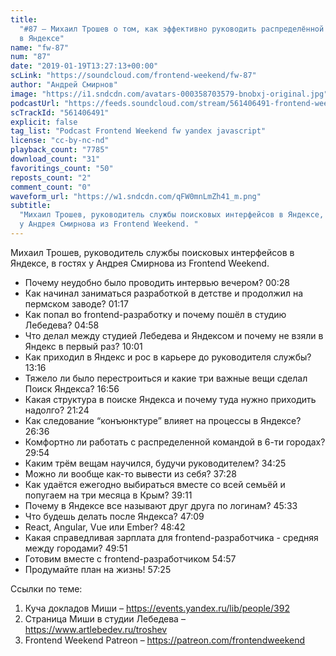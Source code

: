 ```yaml
---
title:
  "#87 – Михаил Трошев о том, как эффективно руководить распределённой командой
  в Яндексе"
name: "fw-87"
num: "87"
date: "2019-01-19T13:27:13+00:00"
scLink: "https://soundcloud.com/frontend-weekend/fw-87"
author: "Андрей Смирнов"
image: "https://i1.sndcdn.com/avatars-000358703579-bnobxj-original.jpg"
podcastUrl: "https://feeds.soundcloud.com/stream/561406491-frontend-weekend-fw-87.m4a"
scTrackId: "561406491"
explicit: false
tag_list: "Podcast Frontend Weekend fw yandex javascript"
license: "cc-by-nc-nd"
playback_count: "7785"
download_count: "31"
favoritings_count: "50"
reposts_count: "2"
comment_count: "0"
waveform_url: "https://w1.sndcdn.com/qFW0mnLmZh41_m.png"
subtitle:
  "Михаил Трошев, руководитель службы поисковых интерфейсов в Яндексе, в гостях
  у Андрея Смирнова из Frontend Weekend. "
---
```


Михаил Трошев, руководитель службы поисковых интерфейсов в Яндексе, в гостях у
Андрея Смирнова из Frontend Weekend.

- Почему неудобно было проводить интервью вечером?
  <timecode sec="28">00:28</timecode>
- Как начинал заниматься разработкой в детстве и продолжил на пермском заводе?
  <timecode sec="77">01:17</timecode>
- Как попал во frontend-разработку и почему пошёл в студию Лебедева?
  <timecode sec="298">04:58</timecode>
- Что делал между студией Лебедева и Яндексом и почему не взяли в Яндекс в
  первый раз? <timecode sec="601">10:01</timecode>
- Как приходил в Яндекс и рос в карьере до руководителя службы?
  <timecode sec="796">13:16</timecode>
- Тяжело ли было перестроиться и какие три важные вещи сделал Поиск Яндекса?
  <timecode sec="1016">16:56</timecode>
- Какая структура в поиске Яндекса и почему туда нужно приходить надолго?
  <timecode sec="1284">21:24</timecode>
- Как следование “конъюнктуре” влияет на процессы в Яндексе?
  <timecode sec="1596">26:36</timecode>
- Комфортно ли работать с распределенной командой в 6-ти городах?
  <timecode sec="1794">29:54</timecode>
- Каким трём вещам научился, будучи руководителем?
  <timecode sec="2065">34:25</timecode>
- Можно ли вообще как-то вывести из себя? <timecode sec="2248">37:28</timecode>
- Как удаётся ежегодно выбираться вместе со всей семьёй и попугаем на три месяца
  в Крым? <timecode sec="2351">39:11</timecode>
- Почему в Яндексе все называют друг друга по логинам?
  <timecode sec="2733">45:33</timecode>
- Что будешь делать после Яндекса? <timecode sec="2829">47:09</timecode>
- React, Angular, Vue или Ember? <timecode sec="2922">48:42</timecode>
- Какая справедливая зарплата для frontend-разработчика - средняя между
  городами? <timecode sec="2991">49:51</timecode>
- Готовим вместе с frontend-разработчиком <timecode sec="3297">54:57</timecode>
- Продумайте план на жизнь! <timecode sec="3445">57:25</timecode>

Ссылки по теме:

1. Куча докладов Миши – <https://events.yandex.ru/lib/people/392>
2. Страница Миши в студии Лебедева – <https://www.artlebedev.ru/troshev>
3. Frontend Weekend Patreon – <https://patreon.com/frontendweekend>
